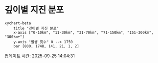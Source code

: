 # 깊이별 지진 분포

```mermaid
xychart-beta
    title "깊이별 지진 분포"
    x-axis ["0-10km", "11-30km", "31-70km", "71-150km", "151-300km", "300km+"]
    y-axis "발생 횟수" 0 --> 1750
    bar [800, 1748, 141, 21, 1, 2]
```

업데이트 시간: 2025-09-25 14:04:31
